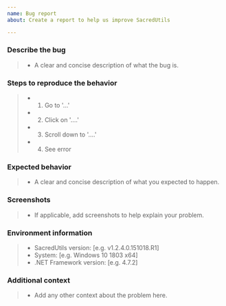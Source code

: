 ```yaml
---
name: Bug report
about: Create a report to help us improve SacredUtils

---
```


### Describe the bug
> - A clear and concise description of what the bug is. 

### Steps to reproduce the behavior
> - 1. Go to '...'
> - 2. Click on '....'
> - 3. Scroll down to '....'
> - 4. See error

### Expected behavior
> - A clear and concise description of what you expected to happen.

### Screenshots
> - If applicable, add screenshots to help explain your problem.

### Environment information
> - SacredUtils version: [e.g. v1.2.4.0.151018.R1]
> - System: [e.g. Windows 10 1803 x64]
> - .NET Framework version: [e.g. 4.7.2]

### Additional context
> - Add any other context about the problem here.
